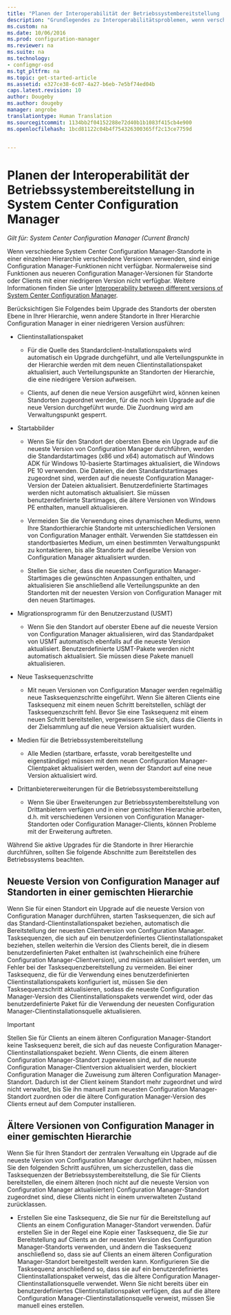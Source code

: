 ```yaml
---
title: "Planen der Interoperabilität der Betriebssystembereitstellung | Configuration Manager"
description: "Grundlegendes zu Interoperabilitätsproblemen, wenn verschiedene System Center Configuration Manager-Standorte in einer einzelnen Hierarchie verschiedene Versionen verwenden."
ms.custom: na
ms.date: 10/06/2016
ms.prod: configuration-manager
ms.reviewer: na
ms.suite: na
ms.technology:
- configmgr-osd
ms.tgt_pltfrm: na
ms.topic: get-started-article
ms.assetid: e327ce38-6c07-4a27-b6eb-7e5bf74ed04b
caps.latest.revision: 10
author: Dougeby
ms.author: dougeby
manager: angrobe
translationtype: Human Translation
ms.sourcegitcommit: 1134bb2f04152288e72d40b1b1083f415cb4e900
ms.openlocfilehash: 1bcd81122c04b4f754326300365ff2c13ce7759d


---
```

# <a name="planning-for-operating-system-deployment-interoperability-in-system-center-configuration-manager"></a>Planen der Interoperabilität der Betriebssystembereitstellung in System Center Configuration Manager

*Gilt für: System Center Configuration Manager (Current Branch)*

Wenn verschiedene System Center Configuration Manager-Standorte in einer einzelnen Hierarchie verschiedene Versionen verwenden, sind einige Configuration Manager-Funktionen nicht verfügbar. Normalerweise sind Funktionen aus neueren Configuration Manager-Versionen für Standorte oder Clients mit einer niedrigeren Version nicht verfügbar. Weitere Informationen finden Sie unter [Interoperability between different versions of System Center Configuration Manager](../../core/plan-design/hierarchy/interoperability-between-different-versions.md).  

 Berücksichtigen Sie Folgendes beim Upgrade des Standorts der obersten Ebene in Ihrer Hierarchie, wenn andere Standorte in Ihrer Hierarchie Configuration Manager in einer niedrigeren Version ausführen:  

-   Clientinstallationspaket  

    -   Für die Quelle des Standardclient-Installationspakets wird automatisch ein Upgrade durchgeführt, und alle Verteilungspunkte in der Hierarchie werden mit dem neuen Clientinstallationspaket aktualisiert, auch Verteilungspunkte an Standorten der Hierarchie, die eine niedrigere Version aufweisen.  

    -   Clients, auf denen die neue Version ausgeführt wird, können keinen Standorten zugeordnet werden, für die noch kein Upgrade auf die neue Version durchgeführt wurde. Die Zuordnung wird am Verwaltungspunkt gesperrt.  

-   Startabbilder  

    -   Wenn Sie für den Standort der obersten Ebene ein Upgrade auf die neueste Version von Configuration Manager durchführen, werden die Standardstartimages (x86 und x64) automatisch auf Windows ADK für Windows 10-basierte Startimages aktualisiert, die Windows PE 10 verwenden. Die Dateien, die den Standardstartimages zugeordnet sind, werden auf die neueste Configuration Manager-Version der Dateien aktualisiert. Benutzerdefinierte Startimages werden nicht automatisch aktualisiert. Sie müssen benutzerdefinierte Startimages, die ältere Versionen von Windows PE enthalten, manuell aktualisieren.  

    -   Vermeiden Sie die Verwendung eines dynamischen Mediums, wenn Ihre Standorthierarchie Standorte mit unterschiedlichen Versionen von Configuration Manager enthält. Verwenden Sie stattdessen ein standortbasiertes Medium, um einen bestimmten Verwaltungspunkt zu kontaktieren, bis alle Standorte auf dieselbe Version von Configuration Manager aktualisiert wurden.  

    -   Stellen Sie sicher, dass die neuesten Configuration Manager-Startimages die gewünschten Anpassungen enthalten, und aktualisieren Sie anschließend alle Verteilungspunkte an den Standorten mit der neuesten Version von Configuration Manager mit den neuen Startimages.  

-   Migrationsprogramm für den Benutzerzustand (USMT)  

    -   Wenn Sie den Standort auf oberster Ebene auf die neueste Version von Configuration Manager aktualisieren, wird das Standardpaket von USMT automatisch ebenfalls auf die neueste Version aktualisiert. Benutzerdefinierte USMT-Pakete werden nicht automatisch aktualisiert. Sie müssen diese Pakete manuell aktualisieren.  

-   Neue Tasksequenzschritte  

    -   Mit neuen Versionen von Configuration Manager werden regelmäßig neue Tasksequenzschritte eingeführt. Wenn Sie älteren Clients eine Tasksequenz mit einem neuen Schritt bereitstellen, schlägt der Tasksequenzschritt fehl. Bevor Sie eine Tasksequenz mit einem neuen Schritt bereitstellen, vergewissern Sie sich, dass die Clients in der Zielsammlung auf die neue Version aktualisiert wurden.  

-   Medien für die Betriebssystembereitstellung  

    -   Alle Medien (startbare, erfasste, vorab bereitgestellte und eigenständige) müssen mit dem neuen Configuration Manager-Clientpaket aktualisiert werden, wenn der Standort auf eine neue Version aktualisiert wird.  

-   Drittanbietererweiterungen für die Betriebssystembereitstellung  

    -   Wenn Sie über Erweiterungen zur Betriebssystembereitstellung von Drittanbietern verfügen und in einer gemischten Hierarchie arbeiten, d.h. mit verschiedenen Versionen von Configuration Manager-Standorten oder Configuration Manager-Clients, können Probleme mit der Erweiterung auftreten.  

 Während Sie aktive Upgrades für die Standorte in Ihrer Hierarchie durchführen, sollten Sie folgende Abschnitte zum Bereitstellen des Betriebssystems beachten.  

## <a name="latest-version-of-configuration-manager-sites-in-a-mixed-hierarchy"></a>Neueste Version von Configuration Manager auf Standorten in einer gemischten Hierarchie  
 Wenn Sie für einen Standort ein Upgrade auf die neueste Version von Configuration Manager durchführen, starten Tasksequenzen, die sich auf das Standard-Clientinstallationspaket beziehen, automatisch die Bereitstellung der neuesten Clientversion von Configuration Manager. Tasksequenzen, die sich auf ein benutzerdefiniertes Clientinstallationspaket beziehen, stellen weiterhin die Version des Clients bereit, die in diesem benutzerdefinierten Paket enthalten ist (wahrscheinlich eine frühere Configuration Manager-Clientversion), und müssen aktualisiert werden, um Fehler bei der Tasksequenzbereitstellung zu vermeiden. Bei einer Tasksequenz, die für die Verwendung eines benutzerdefinierten Clientinstallationspakets konfiguriert ist, müssen Sie den Tasksequenzschritt aktualisieren, sodass die neueste Configuration Manager-Version des Clientinstallationspakets verwendet wird, oder das benutzerdefinierte Paket für die Verwendung der neuesten Configuration Manager-Clientinstallationsquelle aktualisieren.  

> [!IMPORTANT]  
>  Stellen Sie für Clients an einem älteren Configuration Manager-Standort keine Tasksequenz bereit, die sich auf das neueste Configuration Manager-Clientinstallationspaket bezieht. Wenn Clients, die einem älteren Configuration Manager-Standort zugewiesen sind, auf die neueste Configuration Manager-Clientversion aktualisiert werden, blockiert Configuration Manager die Zuweisung zum älteren Configuration Manager-Standort. Dadurch ist der Client keinem Standort mehr zugeordnet und wird nicht verwaltet, bis Sie ihn manuell zum neuesten Configuration Manager-Standort zuordnen oder die ältere Configuration Manager-Version des Clients erneut auf dem Computer installieren.  

## <a name="older-versions-of-configuration-manager-in-a-mixed-hierarchy"></a>Ältere Versionen von Configuration Manager in einer gemischten Hierarchie  
 Wenn Sie für Ihren Standort der zentralen Verwaltung ein Upgrade auf die neueste Version von Configuration Manager durchgeführt haben, müssen Sie den folgenden Schritt ausführen, um sicherzustellen, dass die Tasksequenzen der Betriebssystembereitstellung, die Sie für Clients bereitstellen, die einem älteren (noch nicht auf die neueste Version von Configuration Manager aktualisierten) Configuration Manager-Standort zugeordnet sind, diese Clients nicht in einem unverwalteten Zustand zurücklassen.  

-   Erstellen Sie eine Tasksequenz, die Sie nur für die Bereitstellung auf Clients an einem Configuration Manager-Standort verwenden. Dafür erstellen Sie in der Regel eine Kopie einer Tasksequenz, die Sie zur Bereitstellung auf Clients an der neuesten Version des Configuration Manager-Standorts verwenden, und ändern die Tasksequenz anschließend so, dass sie auf Clients an einem älteren Configuration Manager-Standort bereitgestellt werden kann. Konfigurieren Sie die Tasksequenz anschließend so, dass sie auf ein benutzerdefiniertes Clientinstallationspaket verweist, das die ältere Configuration Manager-Clientinstallationsquelle verwendet. Wenn Sie nicht bereits über ein benutzerdefiniertes Clientinstallationspaket verfügen, das auf die ältere Configuration Manager-Clientinstallationsquelle verweist, müssen Sie manuell eines erstellen.  



<!--HONumber=Nov16_HO1-->



